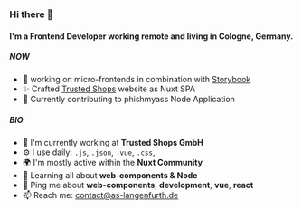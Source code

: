 ### Hi there 👋

#### I'm a Frontend Developer working remote and living in Cologne, Germany.

##### NOW

- 🧩 working on micro-frontends in combination with [Storybook](https://storybook.js.org/)
- ✨ Crafted [Trusted Shops](https://legal.trustedshops.com) website as Nuxt SPA
- 🍑 Currently contributing to phishmyass Node Application

##### BIO

- 🏢 I'm currently working at **Trusted Shops GmbH**
- ⚙️ I use daily: `.js`, `.json`, `.vue`, `.css`,
- 🌍 I'm mostly active within the **Nuxt Community**
- 🌱 Learning all about **web-components & Node**
- 💬 Ping me about **web-components**, **development**, **vue**, **react**
- 📫 Reach me: contact@as-langenfurth.de

